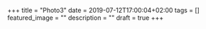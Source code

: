 +++
title =  "Photo3"
date = 2019-07-12T17:00:04+02:00
tags = []
featured_image = ""
description = ""
draft = true
+++